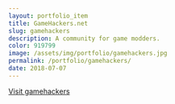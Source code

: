 ```yaml
---
layout: portfolio_item
title: GameHackers.net
slug: gamehackers
description: A community for game modders.
color: 919799
image: /assets/img/portfolio/gamehackers.jpg
permalink: /portfolio/gamehackers/
date: 2018-07-07
---
```


[Visit gamehackers](https://gamehackers.net/)
